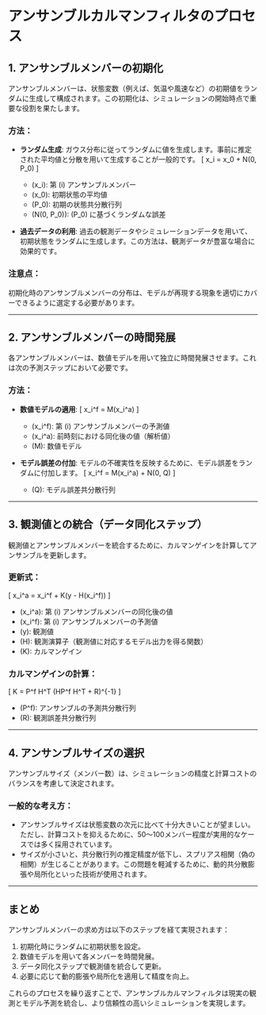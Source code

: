 
# アンサンブルカルマンフィルタのプロセス

## 1. アンサンブルメンバーの初期化
アンサンブルメンバーは、状態変数（例えば、気温や風速など）の初期値をランダムに生成して構成されます。この初期化は、シミュレーションの開始時点で重要な役割を果たします。

### 方法：
- **ランダム生成**:
  ガウス分布に従ってランダムに値を生成します。事前に推定された平均値と分散を用いて生成することが一般的です。
  \[
  x_i = x_0 + N(0, P_0)
  \]
  - \(x_i\): 第 \(i\) アンサンブルメンバー
  - \(x_0\): 初期状態の平均値
  - \(P_0\): 初期の状態共分散行列
  - \(N(0, P_0)\): \(P_0\) に基づくランダムな誤差

- **過去データの利用**:
  過去の観測データやシミュレーションデータを用いて、初期状態をランダムに生成します。この方法は、観測データが豊富な場合に効果的です。

### 注意点：
初期化時のアンサンブルメンバーの分布は、モデルが再現する現象を適切にカバーできるように選定する必要があります。

---

## 2. アンサンブルメンバーの時間発展
各アンサンブルメンバーは、数値モデルを用いて独立に時間発展させます。これは次の予測ステップにおいて必要です。

### 方法：
- **数値モデルの適用**:
  \[
  x_i^f = M(x_i^a)
  \]
  - \(x_i^f\): 第 \(i\) アンサンブルメンバーの予測値
  - \(x_i^a\): 前時刻における同化後の値（解析値）
  - \(M\): 数値モデル

- **モデル誤差の付加**:
  モデルの不確実性を反映するために、モデル誤差をランダムに付加します。
  \[
  x_i^f = M(x_i^a) + N(0, Q)
  \]
  - \(Q\): モデル誤差共分散行列

---

## 3. 観測値との統合（データ同化ステップ）
観測値とアンサンブルメンバーを統合するために、カルマンゲインを計算してアンサンブルを更新します。

### 更新式：
\[
x_i^a = x_i^f + K(y - H(x_i^f))
\]
- \(x_i^a\): 第 \(i\) アンサンブルメンバーの同化後の値
- \(x_i^f\): 第 \(i\) アンサンブルメンバーの予測値
- \(y\): 観測値
- \(H\): 観測演算子（観測値に対応するモデル出力を得る関数）
- \(K\): カルマンゲイン

### カルマンゲインの計算：
\[
K = P^f H^T (HP^f H^T + R)^{-1}
\]
- \(P^f\): アンサンブルの予測共分散行列
- \(R\): 観測誤差共分散行列

---

## 4. アンサンブルサイズの選択
アンサンブルサイズ（メンバー数）は、シミュレーションの精度と計算コストのバランスを考慮して決定されます。

### 一般的な考え方：
- アンサンブルサイズは状態変数の次元に比べて十分大きいことが望ましい。ただし、計算コストを抑えるために、50～100メンバー程度が実用的なケースでは多く採用されています。
- サイズが小さいと、共分散行列の推定精度が低下し、スプリアス相関（偽の相関）が生じることがあります。この問題を軽減するために、動的共分散膨張や局所化といった技術が使用されます。

---

## まとめ
アンサンブルメンバーの求め方は以下のステップを経て実現されます：
1. 初期化時にランダムに初期状態を設定。
2. 数値モデルを用いて各メンバーを時間発展。
3. データ同化ステップで観測値を統合して更新。
4. 必要に応じて動的膨張や局所化を適用して精度を向上。

これらのプロセスを繰り返すことで、アンサンブルカルマンフィルタは現実の観測とモデル予測を統合し、より信頼性の高いシミュレーションを実現します。
